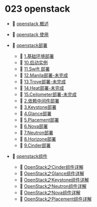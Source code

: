 # 023 openstack

- 📄 [openstack 概述](023%20openstack/openstack%20概述.md)
- 📄 [openstack 使用](023%20openstack/openstack%20使用.md)
- 📑 [openstack部署](023%20openstack/openstack部署.md)

  - 📄 [1.基础环境部署](023%20openstack/openstack部署/1.基础环境部署.md)
  - 📄 [10.启动实例](023%20openstack/openstack部署/10.启动实例.md)
  - 📄 [11.Swift 部署](023%20openstack/openstack部署/11.Swift%20部署.md)
  - 📄 [12.Manila部署-未完成](023%20openstack/openstack部署/12.Manila部署-未完成.md)
  - 📄 [13.Trove部署-未完成](023%20openstack/openstack部署/13.Trove部署-未完成.md)
  - 📄 [14.Heat部署-未完成](023%20openstack/openstack部署/14.Heat部署-未完成.md)
  - 📄 [15.Ceilometer部署-未完成](023%20openstack/openstack部署/15.Ceilometer部署-未完成.md)
  - 📄 [2.依赖中间件部署](023%20openstack/openstack部署/2.依赖中间件部署.md)
  - 📄 [3.Keystone部署](023%20openstack/openstack部署/3.Keystone部署.md)
  - 📄 [4.Glance部署](023%20openstack/openstack部署/4.Glance部署.md)
  - 📄 [5.Placement部署](023%20openstack/openstack部署/5.Placement部署.md)
  - 📄 [6.Nova部署](023%20openstack/openstack部署/6.Nova部署.md)
  - 📄 [7.Neutron部署](023%20openstack/openstack部署/7.Neutron部署.md)
  - 📄 [8.Horizone部署](023%20openstack/openstack部署/8.Horizone部署.md)
  - 📄 [9.Cinder部署](023%20openstack/openstack部署/9.Cinder部署.md)
- 📑 [openstack组件](023%20openstack/openstack组件.md)

  - 📄 [OpenStack之Cinder组件详解](023%20openstack/openstack组件/OpenStack之Cinder组件详解.md)
  - 📄 [OpenStack之Glance组件详解](023%20openstack/openstack组件/OpenStack之Glance组件详解.md)
  - 📄 [OpenStack之Keystone组件详解](023%20openstack/openstack组件/OpenStack之Keystone组件详解.md)
  - 📄 [OpenStack之Neutron组件详解](023%20openstack/openstack组件/OpenStack之Neutron组件详解.md)
  - 📄 [OpenStack之Nova组件详解](023%20openstack/openstack组件/OpenStack之Nova组件详解.md)
  - 📄 [OpenStack之Placement组件详解](023%20openstack/openstack组件/OpenStack之Placement组件详解.md)

‍
